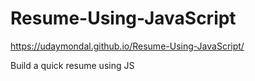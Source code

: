# Resume-Using-JavaScript
https://udaymondal.github.io/Resume-Using-JavaScript/

Build a quick resume using JS
